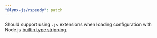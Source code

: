```yaml
---
"@lynx-js/rspeedy": patch
---
```


Should support using `.js` extensions when loading configuration with Node.js [builtin type stripping](https://nodejs.org/api/typescript.html#type-stripping).

